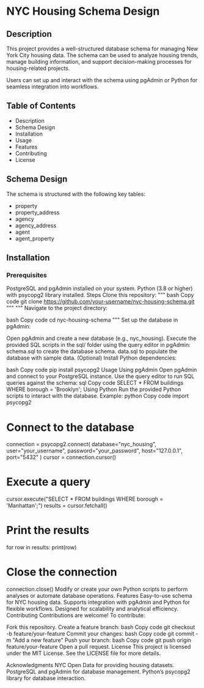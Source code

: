 # NYC Housing Schema Design
## Description
This project provides a well-structured database schema for managing New York City housing data. The schema can be used to analyze housing trends, manage building information, and support decision-making processes for housing-related projects.

Users can set up and interact with the schema using pgAdmin or Python for seamless integration into workflows.

## Table of Contents
- Description
- Schema Design
- Installation
- Usage
- Features
- Contributing
- License

## Schema Design
The schema is structured with the following key tables:
- property
- property_address
- agency
- agency_address
- agent
- agent_property


## Installation
### Prerequisites
PostgreSQL and pgAdmin installed on your system.
Python (3.8 or higher) with psycopg2 library installed.
Steps
Clone this repository:
"""
bash
Copy code
git clone https://github.com/your-username/nyc-housing-schema.git
"""
"""
Navigate to the project directory:

bash
Copy code
cd nyc-housing-schema
"""
Set up the database in pgAdmin:

Open pgAdmin and create a new database (e.g., nyc_housing).
Execute the provided SQL scripts in the sql/ folder using the query editor in pgAdmin:
schema.sql to create the database schema.
data.sql to populate the database with sample data.
(Optional) Install Python dependencies:

bash
Copy code
pip install psycopg2
Usage
Using pgAdmin
Open pgAdmin and connect to your PostgreSQL instance.
Use the query editor to run SQL queries against the schema:
sql
Copy code
SELECT * FROM buildings WHERE borough = 'Brooklyn';
Using Python
Run the provided Python scripts to interact with the database. Example:
python
Copy code
import psycopg2

# Connect to the database
connection = psycopg2.connect(
    database="nyc_housing",
    user="your_username",
    password="your_password",
    host="127.0.0.1",
    port="5432"
)
cursor = connection.cursor()

# Execute a query
cursor.execute("SELECT * FROM buildings WHERE borough = 'Manhattan';")
results = cursor.fetchall()

# Print the results
for row in results:
    print(row)

# Close the connection
connection.close()
Modify or create your own Python scripts to perform analyses or automate database operations.
Features
Easy-to-use schema for NYC housing data.
Supports integration with pgAdmin and Python for flexible workflows.
Designed for scalability and analytical efficiency.
Contributing
Contributions are welcome! To contribute:

Fork this repository.
Create a feature branch:
bash
Copy code
git checkout -b feature/your-feature
Commit your changes:
bash
Copy code
git commit -m "Add a new feature"
Push your branch:
bash
Copy code
git push origin feature/your-feature
Open a pull request.
License
This project is licensed under the MIT License. See the LICENSE file for more details.

Acknowledgments
NYC Open Data for providing housing datasets.
PostgreSQL and pgAdmin for database management.
Python’s psycopg2 library for database interaction.
